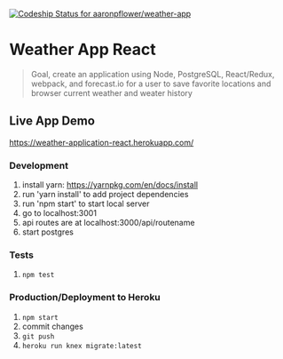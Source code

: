 [ ![Codeship Status for aaronpflower/weather-app](https://app.codeship.com/projects/a01b0ee0-92c8-0132-6084-66933f4492d6/status?branch=master)](https://app.codeship.com/projects/62002)

# Weather App React
>Goal, create an application using Node, PostgreSQL, React/Redux, webpack, and forecast.io for a user to save favorite locations and browser current weather and weater history

## Live App Demo
https://weather-application-react.herokuapp.com/

### Development
1. install yarn: https://yarnpkg.com/en/docs/install
2. run 'yarn install' to add project dependencies 
3. run 'npm start' to start local server
4. go to localhost:3001 
6. api routes are at localhost:3000/api/routename
7. start postgres

### Tests
1. `npm test`

### Production/Deployment to Heroku

1. `npm start`
3. commit changes
2. `git push`
4. `heroku run knex migrate:latest`
